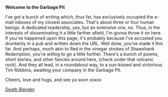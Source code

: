 **Welcome to the Garbage Pit**

I've got a bunch of writing which, thus far, has exclusively occupied the e-mail inboxes of my closest associates. That's about three or four human beings. A dedicated readership, yes, but an extensive one, no. Thus, in the interests of disseminating it a little farther afield, I'm gonna throw it on here. If you've happened upon this page, it's probably because I've accosted you drunkenly in a pub and written down the URL. Well done, you've made it this far. And perhaps, much akin to Red in the vinegar strokes of Shawshank Redemption, you're willing to go a little further. There's a bunch of poems, short stories, and other fancies around here, (check under that volcanic rock). And they all lead, in a roundabout way, to a sun-kissed and victorious Tim Robbins, awaiting your company in the Garbage Pit. 

Cheers, love and hugs, and see ya soon xoxox 

[Death Blender](https://github.com/SamGloverWrites/the-garbage-pit/edit/gh-pages/death-blender) 
